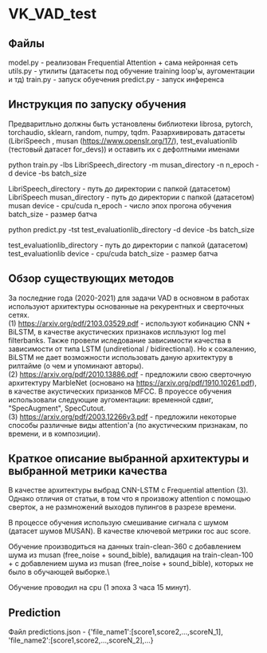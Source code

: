 # VK_VAD_test

## Файлы 
model.py - реализован Frequential Attention + сама нейронная сеть
utils.py - утилиты (датасеты под обучение training loop'ы, аугоментации и тд)
train.py - запуск обуечения
predict.py - запуск инференса

## Инструкция по запуску обучения
Предваритльно должны быть установлены библиотеки librosa, pytorch, torchaudio, sklearn, random, numpy, tqdm.
Разархивировать датасеты (LibriSpeech , musan (https://www.openslr.org/17/), test_evaluationlib (тестовый датасет for_devs)) и оставить их с дефолтными именами 

python train.py -lbs LibriSpeech_directory -m musan_directory -n n_epoch -d device -bs batch_size 

LibriSpeech_directory - путь до директории с папкой (датасетом) LibriSpeech 
musan_directory - путь до директории с папкой (датасетом) musan 
device - cpu/cuda 
n_epoch - число эпох прогона обучения 
batch_size - размер батча 

python predict.py -tst test_evaluationlib_directory -d device -bs batch_size

test_evaluationlib_directory - путь до директории с папкой (датасетом) test_evaluationlib 
device - cpu/cuda 
batch_size - размер батча 

## Обзор существующих методов
За последние года (2020-2021) для задачи VAD в основном в работах используют архитектуры основанные на рекурентных и сверточных сетях. \
(1) https://arxiv.org/pdf/2103.03529.pdf - используют кобинацию CNN + BiLSTM, в качестве акустических признаков испльзуют log mel filterbanks. Также провели иследование зависимости качества в зависимости от типа LSTM (undiretional / bidirectional). Но к сожалению, BiLSTM не дает возможности использовать даную архитектуру в рилтайме (о чем и упоминают авторы). \
(2) https://arxiv.org/pdf/2010.13886.pdf - предложили свою сверточную архитектуру MarbleNet (основано на https://arxiv.org/pdf/1910.10261.pdf), в качестве акустических призанков MFCC. В проуессе обучения использовали следующие аугоментации: временной сдвиг,  "SpecAugment", SpecCutout. \
(3) https://arxiv.org/pdf/2003.12266v3.pdf - предложили некоторые способы различные виды attention'a (по акустическим признакам, по времени, и в композиции).

## Краткое описание выбранной архитектуры и выбранной метрики качества
В качестве архитектуры выбрад CNN-LSTM с Frequential attention (3). Однако отличия от статьи, в том что я произвожу attention с помощью сверток, а не размножений выходов пулингов в разрезе времени.

В процессе обучения использую смешивание сигнала с шумом (датасет шумов MUSAN).
В качестве ключевой метрики roc auc score.

Обучение производиться на данных train-clean-360 c добавлением шума из musan (free_noise + sound_bible), валидация на train-clean-100 + c добавлением шума из musan (free_noise + sound_bible), которых не было в обучающей выборке.\

Обучение проводил на cpu (1 эпоха 3 часа 15 минут).
## Prediction 
Файл predictions.json - {'file_name1':[score1,score2,...,scoreN_1], 'file_name2':[score1,score2,...,scoreN_2],...}


